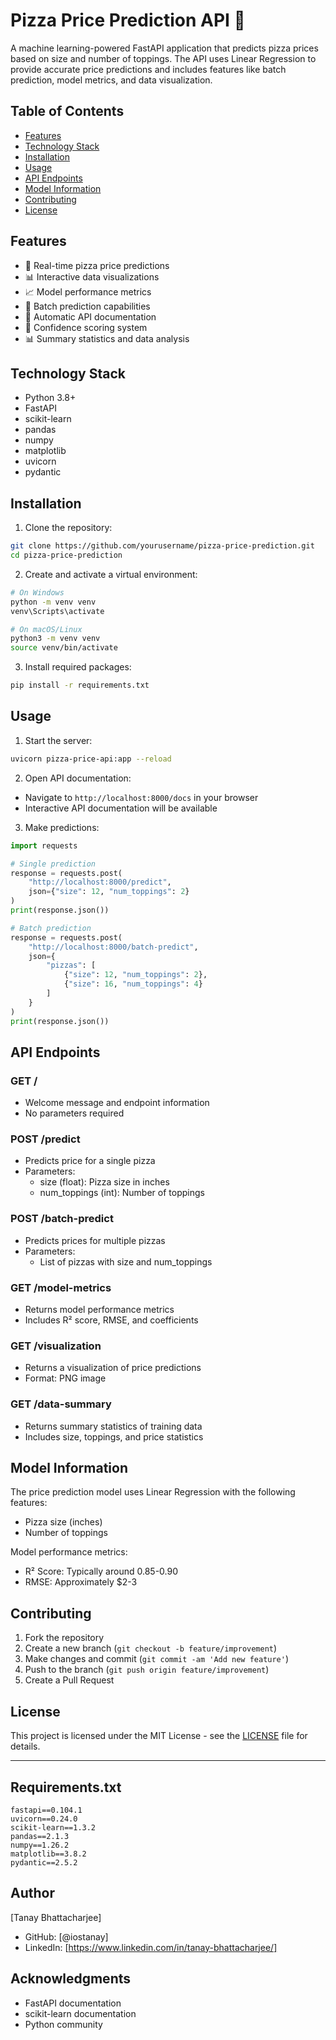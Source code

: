 # Pizza Price Prediction API 🍕

A machine learning-powered FastAPI application that predicts pizza prices based on size and number of toppings. The API uses Linear Regression to provide accurate price predictions and includes features like batch prediction, model metrics, and data visualization.

## Table of Contents
- [Features](#features)
- [Technology Stack](#technology-stack)
- [Installation](#installation)
- [Usage](#usage)
- [API Endpoints](#api-endpoints)
- [Model Information](#model-information)
- [Contributing](#contributing)
- [License](#license)

## Features
- 🔮 Real-time pizza price predictions
- 📊 Interactive data visualizations
- 📈 Model performance metrics
- 🚀 Batch prediction capabilities
- 📝 Automatic API documentation
- 🎯 Confidence scoring system
- 📊 Summary statistics and data analysis

## Technology Stack
- Python 3.8+
- FastAPI
- scikit-learn
- pandas
- numpy
- matplotlib
- uvicorn
- pydantic

## Installation

1. Clone the repository:
```bash
git clone https://github.com/yourusername/pizza-price-prediction.git
cd pizza-price-prediction
```

2. Create and activate a virtual environment:
```bash
# On Windows
python -m venv venv
venv\Scripts\activate

# On macOS/Linux
python3 -m venv venv
source venv/bin/activate
```

3. Install required packages:
```bash
pip install -r requirements.txt
```

## Usage

1. Start the server:
```bash
uvicorn pizza-price-api:app --reload
```

2. Open API documentation:
- Navigate to `http://localhost:8000/docs` in your browser
- Interactive API documentation will be available

3. Make predictions:
```python
import requests

# Single prediction
response = requests.post(
    "http://localhost:8000/predict",
    json={"size": 12, "num_toppings": 2}
)
print(response.json())

# Batch prediction
response = requests.post(
    "http://localhost:8000/batch-predict",
    json={
        "pizzas": [
            {"size": 12, "num_toppings": 2},
            {"size": 16, "num_toppings": 4}
        ]
    }
)
print(response.json())
```

## API Endpoints

### GET /
- Welcome message and endpoint information
- No parameters required

### POST /predict
- Predicts price for a single pizza
- Parameters:
  - size (float): Pizza size in inches
  - num_toppings (int): Number of toppings

### POST /batch-predict
- Predicts prices for multiple pizzas
- Parameters:
  - List of pizzas with size and num_toppings

### GET /model-metrics
- Returns model performance metrics
- Includes R² score, RMSE, and coefficients

### GET /visualization
- Returns a visualization of price predictions
- Format: PNG image

### GET /data-summary
- Returns summary statistics of training data
- Includes size, toppings, and price statistics

## Model Information

The price prediction model uses Linear Regression with the following features:
- Pizza size (inches)
- Number of toppings

Model performance metrics:
- R² Score: Typically around 0.85-0.90
- RMSE: Approximately $2-3

## Contributing

1. Fork the repository
2. Create a new branch (`git checkout -b feature/improvement`)
3. Make changes and commit (`git commit -am 'Add new feature'`)
4. Push to the branch (`git push origin feature/improvement`)
5. Create a Pull Request

## License

This project is licensed under the MIT License - see the [LICENSE](LICENSE) file for details.

---

## Requirements.txt
```
fastapi==0.104.1
uvicorn==0.24.0
scikit-learn==1.3.2
pandas==2.1.3
numpy==1.26.2
matplotlib==3.8.2
pydantic==2.5.2
```

## Author
[Tanay Bhattacharjee]
- GitHub: [@iostanay]
- LinkedIn: [https://www.linkedin.com/in/tanay-bhattacharjee/]

## Acknowledgments
- FastAPI documentation
- scikit-learn documentation
- Python community
